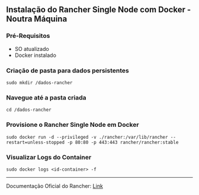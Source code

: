 ## **Instalação do Rancher Single Node com Docker - Noutra Máquina**

### Pré-Requisitos

- SO atualizado
- Docker instalado

### Criação de pasta para dados persistentes

```shell
sudo mkdir /dados-rancher
```

### Navegue até a pasta criada

```shell
cd /dados-rancher
```

### Provisione o Rancher Single Node em Docker

```shell
sudo docker run -d --privileged -v ./rancher:/var/lib/rancher --restart=unless-stopped -p 80:80 -p 443:443 rancher/rancher:stable
```

### Visualizar Logs do Container

```shell
sudo docker logs <id-container> -f
```

---

Documentação Oficial do Rancher: [Link](https://ranchermanager.docs.rancher.com/)